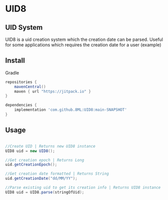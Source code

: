 # UID8
## UID System

UID8 is a uid creation system which the creation date can be parsed.
Useful for some applications which requires the creation date for a user (example)

## Install

Gradle
```groovy
repositories {
    mavenCentral()
    maven { url "https://jitpack.io" }
}

dependencies {
    implementation 'com.github.8ML:UID8:main-SNAPSHOT'
}
```

## Usage

```java

//Create UID | Returns new UID8 instance
UID8 uid = new UID8();

//Get creation epoch | Returns Long
uid.getCreationEpoch();

//Get creation date formatted | Returns String
uid.getCreationDate("dd/MM/YY");

//Parse existing uid to get its creation info | Returns UID8 instance
UID8 uid = UID8.parse(stringOfUid); 

```
